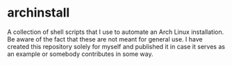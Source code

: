 # archinstall

A collection of shell scripts that I use to automate an Arch Linux installation. Be aware of the fact that these are not meant for general use. I have created this repository solely for myself and published it in case it serves as an example or somebody contributes in some way.
